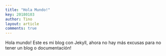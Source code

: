 ```yaml
---
title: "Hola Mundo!"
key: 20180103
author: Tino
layout: article
comments: true
---
```



Hola mundo! Este es mi blog con Jekyll, ahora no hay más excusas para no tener un blog o documentación!
